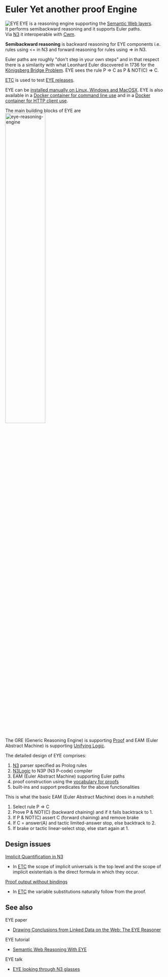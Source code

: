 # Euler Yet another proof Engine

<img align="left" src="https://josd.github.io/images/eye.png" alt="EYE"/> EYE is a reasoning engine supporting the [Semantic Web layers](http://www.w3.org/DesignIssues/diagrams/sweb-stack/2006a).  
It performs semibackward reasoning and it supports Euler paths.  
Via [N3](http://www.w3.org/TeamSubmission/n3/) it interoperable with [Cwm](http://www.w3.org/2000/10/swap/doc/cwm).

**Semibackward reasoning** is backward reasoning for EYE components i.e.
rules using <= in N3 and forward reasoning for rules using => in N3.

Euler paths are roughly "don't step in your own steps" and in that
respect there is a similarity with what Leonhard Euler discovered
in 1736 for the [Königsberg Bridge Problem](http://mathworld.wolfram.com/KoenigsbergBridgeProblem.html).
EYE sees the rule P => C as P & NOT(C) => C.

[ETC](https://github.com/josd/etc) is used to test [EYE releases](https://github.com/josd/eye/blob/master/RELEASE).

EYE can be [installed manually on Linux, Windows and MacOSX](https://github.com/josd/eye/blob/master/INSTALL).
EYE is also available in a [Docker container for command line use](https://registry.hub.docker.com/u/bdevloed/eye/)
and in a [Docker container for HTTP client use](https://registry.hub.docker.com/u/bdevloed/eyeserver/).

The main building blocks of EYE are  
<img src="https://josd.github.io/images/eye-reasoning-engine.png" width="50%" height="50%" alt="eye-reasoning-engine"/>

The GRE (Generic Reasoning Engine) is supporting [Proof](http://www.w3.org/DesignIssues/diagrams/sweb-stack/2006a)
and EAM (Euler Abstract Machine) is supporting [Unifying Logic](http://www.w3.org/DesignIssues/diagrams/sweb-stack/2006a).

The detailed design of EYE comprises:  
1. [N3](http://www.w3.org/TeamSubmission/n3/) parser specified as Prolog rules  
2. [N3Logic](http://www.w3.org/DesignIssues/N3Logic) to N3P (N3 P-code) compiler  
3. EAM (Euler Abstract Machine) supporting Euler paths  
4. proof construction using the [vocabulary for proofs](http://www.w3.org/2000/10/swap/reason.n3)  
5. built-ins and support predicates for the above functionalities  

This is what the basic EAM (Euler Abstract Machine) does in a nutshell:  
1. Select rule P => C  
2. Prove P & NOT(C) (backward chaining) and if it fails backtrack to 1.  
3. If P & NOT(C) assert C (forward chaining) and remove brake  
4. If C = answer(A) and tactic limited-answer stop, else backtrack to 2.  
5. If brake or tactic linear-select stop, else start again at 1.  


## Design issues

[Implicit Quantification in N3](https://lists.w3.org/Archives/Public/public-cwm-talk/2015JanMar/0000)  
* In [ETC](https://github.com/josd/etc) the scope of implicit universals is the top level and the
  scope of implicit existentials is the direct formula in which they occur.

[Proof output without bindings](https://josd.github.io/etc/witch/witch-proof.n3)  
* In [ETC](https://github.com/josd/etc) the variable substitutions naturally follow from the proof.


## See also

EYE paper  
* [Drawing Conclusions from Linked Data on the Web: The EYE Reasoner](http://online.qmags.com/ISW0515?cid=3244717&eid=19361&pg=25#pg25&mode2)

EYE tutorial  
* [Semantic Web Reasoning With EYE](http://n3.restdesc.org/)

EYE talk  
* [EYE looking through N3 glasses](http://www.agfa.com/w3c/Talks/2012/04swig/)

